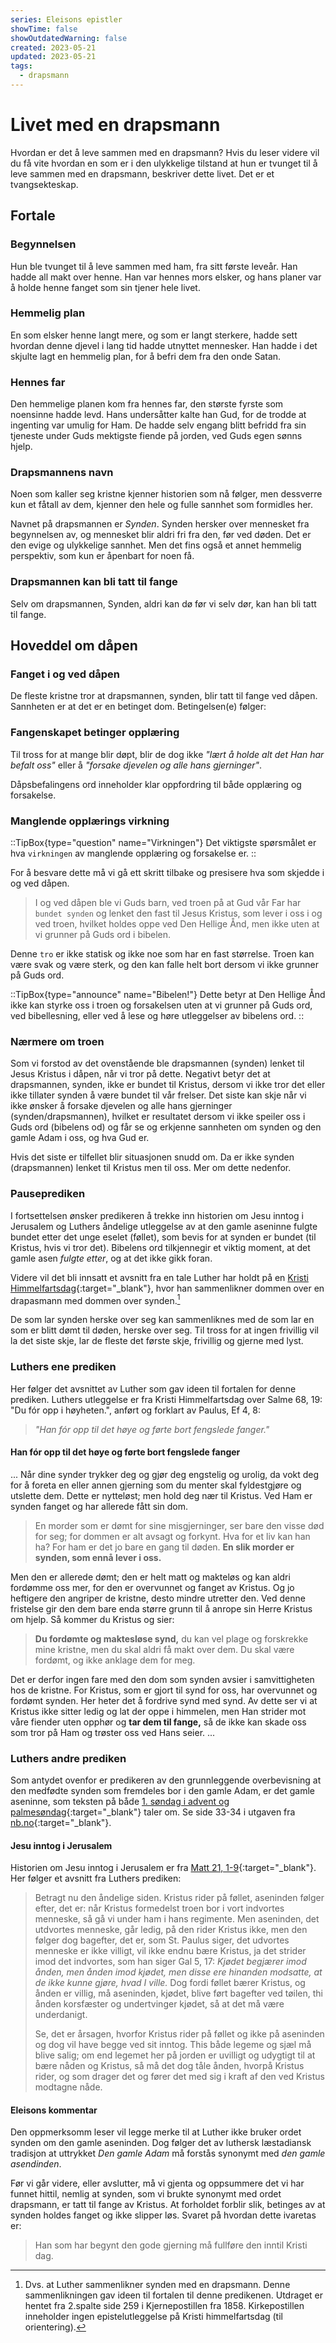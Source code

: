 ```yaml
---
series: Eleisons epistler
showTime: false
showOutdatedWarning: false
created: 2023-05-21
updated: 2023-05-21
tags:
  - drapsmann
---
```


# Livet med en drapsmann
Hvordan er det å leve sammen med en drapsmann? Hvis du leser videre vil du få vite hvordan en som er i den ulykkelige tilstand at hun er tvunget til å leve sammen med en drapsmann, beskriver dette livet. Det er et tvangsekteskap.

## Fortale
### Begynnelsen
Hun ble tvunget til å leve sammen med ham, fra sitt første leveår. Han hadde all makt over henne. Han var hennes mors elsker, og hans planer var å holde henne fanget som sin tjener hele livet.

### Hemmelig plan
En som elsker henne langt mere, og som er langt sterkere, hadde sett hvordan denne djevel i lang tid hadde utnyttet mennesker. Han hadde i det skjulte lagt en hemmelig plan, for å befri dem fra den onde Satan.

### Hennes far
Den hemmelige planen kom fra hennes far, den største fyrste som noensinne hadde levd. Hans undersåtter kalte han Gud, for de trodde at ingenting var umulig for Ham. De hadde selv engang blitt befridd fra sin tjeneste under Guds mektigste fiende på jorden, ved Guds egen sønns hjelp.

### Drapsmannens navn
Noen som kaller seg kristne kjenner historien som nå følger, men dessverre kun et fåtall av dem, kjenner den hele og fulle sannhet som formidles her.

Navnet på drapsmannen er _Synden_. Synden hersker over mennesket fra begynnelsen av, og mennesket blir aldri fri fra den, før ved døden. Det er den evige og ulykkelige sannhet. Men det fins også et annet hemmelig perspektiv, som kun er åpenbart for noen få.

### Drapsmannen kan bli tatt til fange
Selv om drapsmannen, Synden, aldri kan dø før vi selv dør, kan han bli tatt til fange.

## Hoveddel om dåpen
### Fanget i og ved dåpen
De fleste kristne tror at drapsmannen, synden, blir tatt til fange ved dåpen. Sannheten er at det er en betinget dom. Betingelsen(e) følger:

### Fangenskapet betinger opplæring
Til tross for at mange blir døpt, blir de dog ikke _"lært å holde alt det Han har befalt oss"_ eller å _"forsake djevelen og alle hans gjerninger"_. 

Dåpsbefalingens ord inneholder klar oppfordring til både opplæring og forsakelse.

### Manglende opplærings virkning
::TipBox{type="question" name="Virkningen"}
Det viktigste spørsmålet er hva `virkningen` av manglende opplæring og forsakelse er.
::

For å besvare dette må vi gå ett skritt tilbake og presisere hva som skjedde i og ved dåpen.

> I og ved dåpen ble vi Guds barn, ved troen på at Gud vår Far har `bundet synden` og lenket den fast til Jesus Kristus, som lever i oss i og ved troen, hvilket holdes oppe ved Den Hellige Ånd, men ikke uten at vi grunner på Guds ord i bibelen.

Denne `tro` er ikke statisk og ikke noe som har en fast størrelse. Troen kan være svak og være sterk, og den kan falle helt bort dersom vi ikke grunner på Guds ord. 

::TipBox{type="announce" name="Bibelen!"}
Dette betyr at Den Hellige Ånd ikke kan styrke oss i troen og forsakelsen uten at vi grunner på Guds ord, ved bibellesning, eller ved å lese og høre utleggelser av bibelens ord.
::

### Nærmere om troen
Som vi forstod av det ovenstående ble drapsmannen (synden) lenket til Jesus Kristus i dåpen, når vi tror på dette. Negativt betyr det at drapsmannen, synden, ikke er bundet til Kristus, dersom vi ikke tror det eller ikke tillater synden å være bundet til vår frelser. Det siste kan skje når vi ikke ønsker å forsake djevelen og alle hans gjerninger (synden/drapsmannen), hvilket er resultatet dersom vi ikke speiler oss i Guds ord (bibelens od) og får se og erkjenne sannheten om synden og den gamle Adam i oss, og hva Gud er.

Hvis det siste er tilfellet blir situasjonen snudd om. Da er ikke synden (drapsmannen) lenket til Kristus men til oss. Mer om dette nedenfor.

### Pauseprediken
I fortsettelsen ønsker predikeren å trekke inn historien om Jesu inntog i Jerusalem og Luthers åndelige utleggelse av at den gamle aseninne fulgte bundet etter det unge eselet (føllet), som bevis for at synden er bundet (til Kristus, hvis vi tror det). Bibelens ord tilkjennegir et viktig moment, at det gamle asen _fulgte etter_, og at det ikke gikk foran.

Videre vil det bli innsatt et avsnitt fra en tale Luther har holdt på en [Kristi Himmelfartsdag](https://www.nb.no/items/2ef88f973ea4f2998038be780a622012?page=851){:target="_blank"}, hvor han sammenlikner dommen over en drapasmann med dommen over synden.[^1]

De som lar synden herske over seg kan sammenliknes med de som lar en som er blitt dømt til døden, herske over seg. Til tross for at ingen frivillig vil la det siste skje, lar de fleste det første skje, frivillig og gjerne med lyst.

### Luthers ene prediken
Her følger det avsnittet av Luther som gav ideen til fortalen for denne prediken. Luthers utleggelse er fra Kristi Himmelfartsdag over Salme 68, 19: "Du fór opp i høyheten.", anført og forklart av Paulus, Ef 4, 8:

> _"Han fór opp til det høye og førte bort fengslede fanger."_

#### Han fór opp til det høye og førte bort fengslede fanger
...
Når dine synder trykker deg og gjør deg engstelig og urolig, da vokt deg for å foreta en eller annen gjerning som du menter skal fyldestgjøre og utslette dem. Dette er nytteløst; men hold deg nær til Kristus. Ved Ham er synden fanget og har allerede fått sin dom. 

> En morder som er dømt for sine misgjerninger, ser bare den visse død for seg; for dommen er alt avsagt og forkynt. Hva for et liv kan han ha? For ham er det jo bare en gang til døden. **En slik morder er synden, som ennå lever i oss.**

Men den er allerede dømt; den er helt matt og makteløs og kan aldri fordømme oss mer, for den er overvunnet og fanget av Kristus. Og jo heftigere den angriper de kristne, desto mindre utretter den. Ved denne fristelse gir den dem bare enda større grunn til å anrope sin Herre Kristus om hjelp. Så kommer du Kristus og sier:

> **Du fordømte og maktesløse synd,** du kan vel plage og forskrekke mine kristne, men du skal aldri få makt over dem. Du skal være fordømt, og ikke anklage dem for meg.

Det er derfor ingen fare med den dom som synden avsier i samvittigheten hos de kristne. For Kristus, som er gjort til synd for oss, har overvunnet og fordømt synden. Her heter det å fordrive synd med synd. Av dette ser vi at Kristus ikke sitter ledig og lat der oppe i himmelen, men Han strider mot våre fiender uten opphør og **tar dem til fange,** så de ikke kan skade oss som tror på Ham og trøster oss ved Hans seier.
...

### Luthers andre prediken
Som antydet ovenfor er predikeren av den grunnleggende overbevisning at den medfødte synden som fremdeles bor i den gamle Adam, er det gamle aseninne, som teksten på både [1. søndag i advent og palmesøndag](https://kirkepostille.vercel.app/article/vinter/advent/1-evangelium#3-del-den-symbolske-betydning){:target="_blank"} taler om. Se side 33-34 i utgaven fra [nb.no](https://www.nb.no/items/1ac135aafa043b78d331eaabe3acb866?page=51){:target="_blank"}.

#### Jesu inntog i Jerusalem
Historien om Jesu inntog i Jerusalem er fra [Matt 21, 1-9](https://kirkepostille.vercel.app/article/vinter/advent/1-evangelium#3-del-den-symbolske-betydning){:target="_blank"}. Her følger et avsnitt fra Luthers prediken:

> Betragt nu den åndelige siden. Kristus rider på føllet, aseninden følger efter, det er: når Kristus formedelst troen bor i vort indvortes menneske, så gå vi under ham i hans regimente. Men aseninden, det utdvortes menneske, går ledig, på den rider Kristus ikke, men den følger dog bagefter, det er, som St. Paulus siger, det udvortes menneske er ikke villigt, vil ikke endnu bære Kristus, ja det strider imod det indvortes, som han siger Gal 5, 17: _Kjødet begjærer imod ånden, men ånden imod kjødet, men disse ere hinanden modsatte, at de ikke kunne gjøre, hvad I ville._ Dog fordi føllet bærer Kristus, og ånden er villig, må aseninden, kjødet, blive ført bagefter ved tøilen, thi ånden korsfæster og undertvinger kjødet, så at det må være underdanigt.
>  
> Se, det er årsagen, hvorfor Kristus rider på føllet og ikke på aseninden og dog vil have begge ved sit inntog. This både legeme og sjæl må blive salig; om end legemet her på jorden er uvilligt og udygtigt til at bære nåden og Kristus, så må det dog tåle ånden, hvorpå Kristus rider, og som drager det og fører det med sig i kraft af den ved Kristus modtagne nåde.

#### Eleisons kommentar
Den oppmerksomm leser vil legge merke til at Luther ikke bruker ordet synden om den gamle aseninden. Dog følger det av luthersk læstadiansk tradisjon at uttrykket _Den gamle Adam_ må forstås synonymt med _den gamle asendinden_.

Før vi går videre, eller avslutter, må vi gjenta og oppsummere det vi har funnet hittil, nemlig at synden, som vi brukte synonymt med ordet drapsmann, er tatt til fange av Kristus. At forholdet forblir slik, betinges av at synden holdes fanget og ikke slipper løs. Svaret på hvordan dette ivaretas er: 

> Han som har begynt den gode gjerning må fullføre den inntil Kristi dag.

[^1]: Dvs. at Luther sammenlikner synden med en drapsmann. Denne sammenlikningen gav ideen til fortalen til denne predikenen. Utdraget er hentet fra 2.spalte side 259 i Kjernepostillen fra 1858. Kirkepostillen inneholder ingen epistelutleggelse på Kristi himmelfartsdag (til orientering).